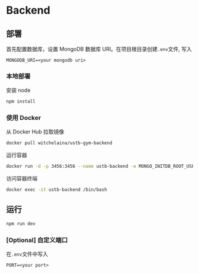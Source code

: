 # Backend

## 部署

首先配置数据库，设置 MongoDB 数据库 URI。在项目根目录创建`.env`文件, 写入

```
MONGODB_URI=<your mongodb uri>
```

### 本地部署

安装 node

```bash
npm install
```

### 使用 Docker

从 Docker Hub 拉取镜像

```bash
docker pull witchelaina/ustb-gym-backend
```

运行容器

```bash
docker run -d -p 3456:3456 --name ustb-backend -e MONGO_INITDB_ROOT_USERNAME=mongoadmin -e MONGO_INITDB_ROOT_PASSWORD=123456 witchelaina/ustb-gym-backend
```

访问容器终端

```bash
docker exec -it ustb-backend /bin/bash
```

## 运行

```bash
npm run dev
```

### [Optional] 自定义端口

在`.env`文件中写入

```
PORT=<your port>
```
